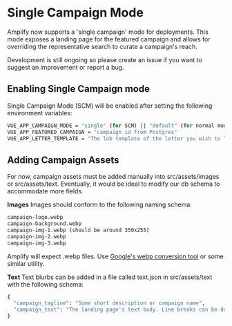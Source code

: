 # Single Campaign Mode

Amplify now supports a 'single campaign' mode for deployments. This mode exposes a landing page for the featured campaign and allows for overriding the representative search to curate a campaign's reach.

Development is still ongoing so please create an issue if you want to suggest an improvement or report a bug.

## Enabling Single Campaign mode
Single Campaign Mode (SCM) will be enabled after setting the following environment variables:
```bash
VUE_APP_CAMPAIGN_MODE = "single" (for SCM) || "default" (for normal mode)
VUE_APP_FEATURED_CAMPAIGN = "campaign id from Postgres"
VUE_APP_LETTER_TEMPLATE = "The lob template of the letter you wish to load"
```

## Adding Campaign Assets
For now, campaign assets must be added manually into src/assets/images or src/assets/text. Eventually, it would be ideal to modify our db schema to accommodate more fields.

**Images**
Images should conform to the following naming schema:
```bash
campaign-logo.webp
campaign-background.webp
campaign-img-1.webp (should be around 350x255)
campaign-img-2.webp
campaign-img-3.webp
```
Amplify will expect .webp files. Use [Google's webp conversion tool](https://developers.google.com/speed/webp/docs/precompiled) or some similar utility.

**Text**
Text blurbs can be added in a file called text.json in src/assets/text with the following schema:
```bash
{
  "campaign_tagline": "Some short description or campaign name",
  "campaign_text": "The landing page's text body. Line breaks can be done with '\n'. The page's CSS will take care of making them work."
}
```